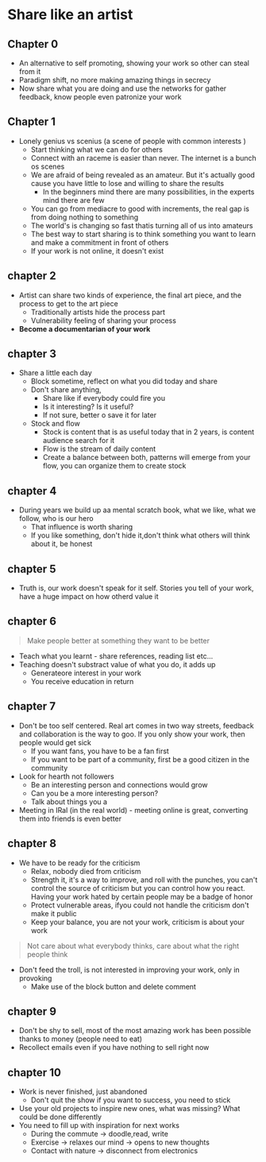 

# Share like an artist

## Chapter 0

* An alternative to self promoting, showing your work so other can steal from it
* Paradigm shift, no more making amazing things in secrecy
* Now share what you are doing and use the networks for gather feedback, know people even patronize your work

## Chapter 1

* Lonely genius vs scenius (a scene of people with common interests )
  * Start thinking what we can do for others
  * Connect with an raceme is easier than never. The internet is a bunch os scenes
  * We are afraid of being revealed as an amateur. But it's actually good cause you have little to lose and willing to share the results
    * In the beginners mind there are many possibilities, in the experts mind there are few
  * You can go from mediacre to good with increments, the real gap is from doing nothing to something
  * The world's is changing so fast thatis turning all of us into amateurs
  * The best way to start sharing is to think something you want to learn and make a commitment in front of others
  * If your work is not online, it doesn't exist

## chapter 2

* Artist can share two kinds of experience, the final art piece, and the process to get to the art piece
  * Traditionally artists hide the process part
  * Vulnerability feeling of sharing your process
* **Become a documentarian of your work**

## chapter 3

* Share a little each day
  * Block sometime, reflect on what you did today and share
  * Don't share anything,
    * Share like if everybody could fire you
    * Is it interesting? Is it useful?
    * If not sure, better o save it for later
  * Stock and flow
    * Stock is content that is as useful today that in 2 years, is content audience search for it
    * Flow is the stream of daily content
    * Create a balance between both, patterns will emerge from your flow, you can organize them to create stock

## chapter 4

* During years we build up aa mental scratch book, what we like, what we follow, who is our hero
  * That influence is worth sharing
  * If you like something, don't hide it,don't think what others will think about it, be honest

## chapter 5

* Truth is, our work doesn't speak for it self. Stories you tell of your work, have a huge impact on how otherd value it

## chapter 6

> Make people better at something they want to be better

* Teach what you learnt - share references, reading list etc...
* Teaching doesn't substract value of what you do, it adds up
  * Generateore interest in your work
  * You receive education in return

## chapter 7

* Don't be too self centered. Real art comes in two way streets, feedback and collaboration is the way to goo. If you only show your work, then people would get sick
  * If you want fans, you have to be a fan first
  * If you want to be part of a community, first be a good citizen in the community
* Look for hearth not followers
  * Be an interesting person and connections would grow
  * Can you be a more interesting person?
  * Talk about things you a
* Meeting in IRal (in the real world) - meeting online is great, converting them into friends is even better

## chapter 8

* We have to be ready for the criticism
  * Relax, nobody died from criticism
  * Strength it, it's a way to improve, and roll with the punches, you can't control the source of criticism but you can control how you react. Having your work hated by certain people may be a badge of honor
  * Protect vulnerable areas, ifyou could not handle the criticism don't make it public
  * Keep your balance, you are not your work, criticism is about your work

> Not care about what everybody thinks, care about what the right people think

* Don't feed the troll, is not interested in improving your work, only in provoking
  * Make use of the block button and delete comment

## chapter 9

* Don't be shy to sell, most of the most amazing work has been possible thanks to money (people need to eat)
* Recollect emails even if you have nothing to sell right now

## chapter 10

* Work is never finished, just abandoned
  * Don't quit the show if you want to success, you need to stick
* Use your old projects to inspire new ones, what was missing? What could be done differently
* You need to fill up with inspiration for next works
  * During the commute -> doodle,read, write
  * Exercise -> relaxes our mind -> opens to new thoughts
  * Contact with nature -> disconnect from electronics